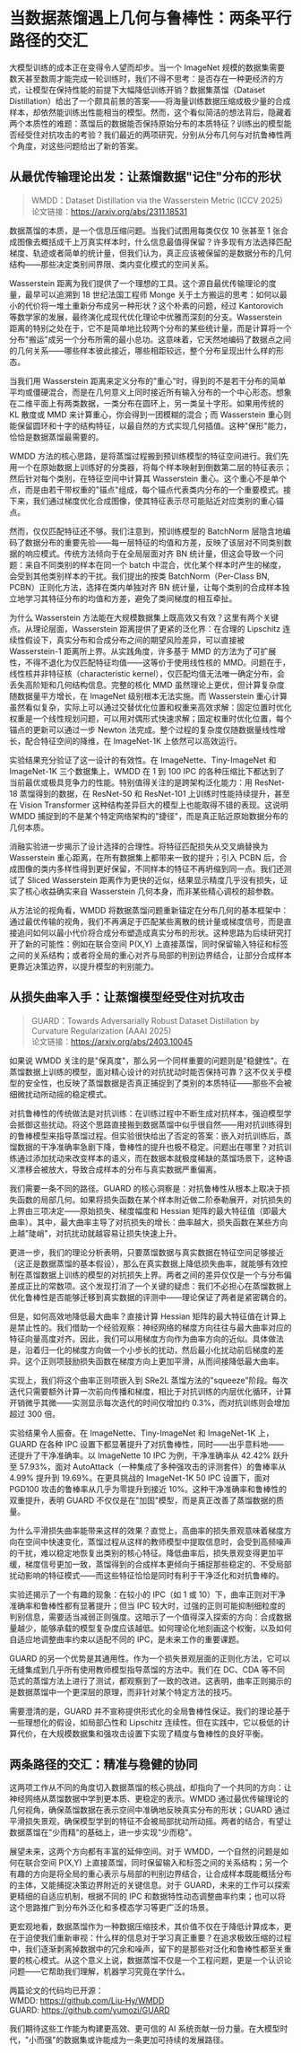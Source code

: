 # 当数据蒸馏遇上几何与鲁棒性：两条平行路径的交汇

大模型训练的成本正在变得令人望而却步。当一个 ImageNet 规模的数据集需要数天甚至数周才能完成一轮训练时，我们不得不思考：是否存在一种更经济的方式，让模型在保持性能的前提下大幅降低训练开销？数据集蒸馏（Dataset Distillation）给出了一个颇具前景的答案——将海量训练数据压缩成极少量的合成样本，却依然能训练出性能相当的模型。然而，这个看似简洁的想法背后，隐藏着两个本质性的难题：蒸馏后的数据能否保持原始分布的本质特征？训练出的模型能否经受住对抗攻击的考验？我们最近的两项研究，分别从分布几何与对抗鲁棒性两个角度，对这些问题给出了新的答案。

## 从最优传输理论出发：让蒸馏数据"记住"分布的形状

> WMDD：Dataset Distillation via the Wasserstein Metric (ICCV 2025)  
> 论文链接：https://arxiv.org/abs/2311.18531

数据蒸馏的本质，是一个信息压缩问题。当我们试图用每类仅仅 10 张甚至 1 张合成图像去概括成千上万真实样本时，什么信息最值得保留？许多现有方法选择匹配梯度、轨迹或者简单的统计量，但我们认为，真正应该被保留的是数据分布的几何结构——那些决定类别间界限、类内变化模式的空间关系。

Wasserstein 距离为我们提供了一个理想的工具。这个源自最优传输理论的度量，最早可以追溯到 18 世纪法国工程师 Monge 关于土方搬运的思考：如何以最小的代价将一堆土重新分布成另一种形状？这个朴素的问题，经过 Kantorovich 等数学家的发展，最终演化成现代优化理论中优雅而深刻的分支。Wasserstein 距离的特别之处在于，它不是简单地比较两个分布的某些统计量，而是计算将一个分布"搬运"成另一个分布所需的最小总功。这意味着，它天然地编码了数据点之间的几何关系——哪些样本彼此接近，哪些相距较远，整个分布呈现出什么样的形态。

当我们用 Wasserstein 距离来定义分布的"重心"时，得到的不是若干分布的简单平均或僵硬混合，而是在几何意义上同时接近所有输入分布的一个中心形态。想象在二维平面上有两类数据，一类分布在圆环上，另一类呈十字形。如果用传统的 KL 散度或 MMD 来计算重心，你会得到一团模糊的混合；而 Wasserstein 重心则能保留圆环和十字的结构特征，以最自然的方式实现几何插值。这种"保形"能力，恰恰是数据蒸馏最需要的。

WMDD 方法的核心思路，是将蒸馏过程搬到预训练模型的特征空间进行。我们先用一个在原始数据上训练好的分类器，将每个样本映射到倒数第二层的特征表示；然后针对每个类别，在特征空间中计算其 Wasserstein 重心。这个重心不是单个点，而是由若干带权重的"锚点"组成，每个锚点代表类内分布的一个重要模式。接下来，我们通过梯度优化合成图像，使其特征表示尽可能贴近对应类别的重心锚点。

然而，仅仅匹配特征还不够。我们注意到，预训练模型的 BatchNorm 层隐含地编码了数据分布的重要先验——每一层特征的均值和方差，反映了该层对不同类别数据的响应模式。传统方法倾向于在全局层面对齐 BN 统计量，但这会导致一个问题：来自不同类别的样本在同一个 batch 中混合，优化某个样本时产生的梯度，会受到其他类别样本的干扰。我们提出的按类 BatchNorm（Per-Class BN, PCBN）正则化方法，选择在类内单独对齐 BN 统计量，让每个类别的合成样本独立地学习其特征分布的均值和方差，避免了类间梯度的相互牵扯。

为什么 Wasserstein 方法能在大规模数据集上既高效又有效？这里有两个关键点。从理论层面，Wasserstein 距离提供了更紧的泛化界：在合理的 Lipschitz 连续性假设下，真实分布和合成分布之间的期望风险差异，可以直接被 Wasserstein-1 距离所上界。从实践角度，许多基于 MMD 的方法为了可扩展性，不得不退化为仅匹配特征均值——这等价于使用线性核的 MMD。问题在于，线性核并非特征核（characteristic kernel），仅匹配均值无法唯一确定分布，会丢失高阶矩和几何结构信息。完整的核化 MMD 虽然理论上更优，但计算复杂度随数据量平方增长，在 ImageNet 级别根本无法实施。而 Wasserstein 重心计算虽然看似复杂，实际上可以通过交替优化位置和权重来高效求解：固定位置时优化权重是一个线性规划问题，可以用对偶形式快速求解；固定权重时优化位置，每个锚点的更新可以通过一步 Newton 法完成。整个过程的复杂度仅随数据量线性增长，配合特征空间的降维，在 ImageNet-1K 上依然可以高效运行。

实验结果充分验证了这一设计的有效性。在 ImageNette、Tiny-ImageNet 和 ImageNet-1K 三个数据集上，WMDD 在 1 到 100 IPC 的各种压缩比下都达到了当前最优或极具竞争力的性能。特别值得关注的是跨架构泛化能力：用 ResNet-18 蒸馏得到的数据，在 ResNet-50 和 ResNet-101 上训练时性能持续提升，甚至在 Vision Transformer 这种结构差异巨大的模型上也能取得不错的表现。这说明 WMDD 捕捉到的不是某个特定网络架构的"捷径"，而是真正贴近原始数据分布的几何本质。

消融实验进一步揭示了设计选择的合理性。将特征匹配损失从交叉熵替换为 Wasserstein 重心距离，在所有数据集上都带来一致的提升；引入 PCBN 后，合成图像的类内多样性得到更好保留，不同样本的特征不再坍缩到同一点。我们还测试了 Sliced Wasserstein 距离作为更快的近似，结果显示精度几乎没有损失，证实了核心收益确实来自 Wasserstein 几何本身，而非某些精心调校的超参数。

从方法论的视角看，WMDD 将数据蒸馏问题重新锚定在分布几何的基本框架中：通过最优传输的视角，我们不再满足于匹配某些离散的统计量或梯度信号，而是直接追问如何以最小代价将合成分布塑造成真实分布的形状。这种思路为后续研究打开了新的可能性：例如在联合空间 P(X,Y) 上直接蒸馏，同时保留输入特征和标签之间的关系结构；或者将全局的重心对齐与局部的判别边界结合，让部分合成样本更靠近决策边界，以提升模型的判别能力。

## 从损失曲率入手：让蒸馏模型经受住对抗攻击

> GUARD：Towards Adversarially Robust Dataset Distillation by Curvature Regularization (AAAI 2025)  
> 论文链接：https://arxiv.org/abs/2403.10045

如果说 WMDD 关注的是"保真度"，那么另一个同样重要的问题则是"稳健性"。在蒸馏数据上训练的模型，面对精心设计的对抗扰动时能否保持可靠？这不仅关乎模型的安全性，也反映了蒸馏数据是否真正捕捉到了类别的本质特征——那些不会被细微扰动所动摇的稳定模式。

对抗鲁棒性的传统做法是对抗训练：在训练过程中不断生成对抗样本，强迫模型学会抵御这些扰动。将这个思路直接搬到数据蒸馏中似乎很自然——用对抗训练得到的鲁棒模型来指导蒸馏过程。但实验很快给出了否定的答案：嵌入对抗训练后，蒸馏数据的干净准确率急剧下降，鲁棒性的提升也极不稳定。问题出在哪里？对抗训练通过添加扰动来改变样本的语义，而在数据本就极度稀缺的蒸馏场景下，这种语义漂移会被放大，导致合成样本的分布与真实数据严重偏离。

我们需要一条不同的路径。GUARD 的核心洞察是：对抗鲁棒性从根本上取决于损失函数的局部几何。如果将损失函数在某个样本附近做二阶泰勒展开，对抗损失的上界由三项决定——原始损失、梯度幅度和 Hessian 矩阵的最大特征值（即最大曲率）。其中，最大曲率主导了对抗损失的增长：曲率越大，损失函数在某些方向上越"陡峭"，对抗扰动就越容易让损失快速上升。

更进一步，我们的理论分析表明，只要蒸馏数据与真实数据在特征空间足够接近（这正是数据蒸馏的基本假设），那么在真实数据上降低损失曲率，就能够有效控制在蒸馏数据上训练的模型的对抗损失上界。两者之间的差异仅仅是一个与分布偏差成正比的常数项。这个发现打消了一个关键的疑虑：我们不必担心在蒸馏数据上优化鲁棒性是否能够迁移到真实数据的评测中——理论保证了两者是紧密耦合的。

但是，如何高效地降低最大曲率？直接计算 Hessian 矩阵的最大特征值在计算上是禁止性的。我们借助一个经验观察：神经网络的梯度方向往往与最大曲率对应的特征向量高度对齐。因此，我们可以用梯度方向作为曲率方向的近似。具体做法是，沿着归一化的梯度方向做一个小步长的扰动，然后最小化扰动前后梯度的差异。这个正则项鼓励损失函数在梯度方向上更加平滑，从而间接降低最大曲率。

实现上，我们将这个曲率正则项嵌入到 SRe2L 蒸馏方法的"squeeze"阶段。每次迭代只需要额外计算一次前向传播和梯度，相比于对抗训练的内层优化循环，计算开销微乎其微——实测显示每次迭代的时间仅增加约 0.3%，而对抗训练则会增加超过 300 倍。

实验结果令人振奋。在 ImageNette、Tiny-ImageNet 和 ImageNet-1K 上，GUARD 在各种 IPC 设置下都显著提升了对抗鲁棒性，同时——出乎意料地——还提升了干净准确率。以 ImageNette 10 IPC 为例，干净准确率从 42.42% 跃升至 57.93%，面对 AutoAttack（一种集成了多种强攻击的评测套件）的鲁棒率从 4.99% 提升到 19.69%。在更具挑战的 ImageNet-1K 50 IPC 设置下，面对 PGD100 攻击的鲁棒率从几乎为零提升到接近 10%。这种干净准确率和鲁棒性的双重提升，表明 GUARD 不仅仅是在"加固"模型，而是真正改善了蒸馏数据的质量。

为什么平滑损失曲率能带来这样的效果？直觉上，高曲率的损失景观意味着梯度方向在空间中快速变化，蒸馏过程从这样的教师模型中提取信息时，会受到高频噪声的干扰，难以稳定地恢复出类别的核心特征。降低曲率后，损失景观变得更加平缓，梯度信号更加一致，蒸馏得到的合成样本更倾向于捕捉那些稳定的、不受局部扰动影响的特征模式——而这些特征恰恰是同时有利于干净泛化和对抗鲁棒的。

实验还揭示了一个有趣的现象：在较小的 IPC（如 1 或 10）下，曲率正则对干净准确率和鲁棒性都有显著提升；但当 IPC 较大时，过强的正则可能抑制细粒度的判别信息，需要适当减弱正则强度。这暗示了一个值得深入探索的方向：合成数据量越少，能够承载的模型复杂度应该越低。如何理论化地刻画这个权衡，以及如何自适应地调整曲率约束以适配不同的 IPC，是未来工作的重要课题。

GUARD 的另一个优势是其通用性。作为一个损失景观层面的正则化方法，它可以无缝集成到几乎所有使用教师模型指导蒸馏的方法中。我们在 DC、CDA 等不同范式的蒸馏方法上进行了测试，都观察到了一致的改进。这表明，曲率正则揭示的是数据蒸馏中一个更深层的原理，而非针对某个特定方法的技巧。

需要澄清的是，GUARD 并不宣称提供形式化的全局鲁棒性保证。我们的理论基于一些理想化的假设，如局部凸性和 Lipschitz 连续性。但在实践中，它以极低的计算代价，在大规模数据集和强攻击设置下实现了精度与鲁棒性的良好平衡。

## 两条路径的交汇：精准与稳健的协同

这两项工作从不同的角度切入数据蒸馏的核心挑战，却指向了一个共同的方向：让神经网络从蒸馏数据中学到更本质、更稳定的表示。WMDD 通过最优传输理论的几何视角，确保蒸馏数据在表示空间中准确地反映真实分布的形状；GUARD 通过平滑损失景观，确保模型学到的特征不会被局部扰动所动摇。两者的结合，有望让数据蒸馏在"少而精"的基础上，进一步实现"少而稳"。

展望未来，这两个方向都有丰富的延伸空间。对于 WMDD，一个自然的问题是如何在联合空间 P(X,Y) 上直接蒸馏，同时保留输入和标签之间的关系结构；另一个有趣的方向是将全局的重心表示与局部的判别边界结合，让合成样本既能概括分布的主体，又能捕捉决策边界附近的关键信息。对于 GUARD，未来的工作可以探索更精细的自适应机制，根据不同的 IPC 和数据特性动态调整曲率约束；也可以将这个思路推广到分布外泛化和多模态学习等更广泛的场景。

更宏观地看，数据蒸馏作为一种数据压缩技术，其价值不仅在于降低计算成本，更在于迫使我们重新审视：什么样的信息对于学习真正重要？在追求极致压缩的过程中，我们逐渐剥离掉数据中的冗余和噪声，留下的是那些对泛化和鲁棒性都至关重要的核心模式。从这个意义上说，数据蒸馏不仅是一个工程问题，更是一个认识论问题——它帮助我们理解，机器学习究竟在学什么。

两篇论文的代码均已开源：  
WMDD: https://github.com/Liu-Hy/WMDD  
GUARD: https://github.com/yumozi/GUARD

我们期待这些工作能为构建更高效、更可信的 AI 系统贡献一份力量。在大模型时代，"小而强"的数据集或许能成为一条更加可持续的发展路径。
